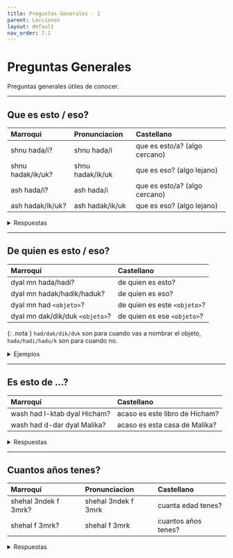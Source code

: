 ```yaml
---
title: Preguntas Generales - I
parent: Lecciones
layout: default
nav_order: 7.1
---
```


# Preguntas Generales

Preguntas generales útiles de conocer.

---

## Que es esto / eso?

| Marroquí          | Pronunciacion    | Castellano                    |
|:------------------|:-----------------|:------------------------------|
| shnu hada/i?      | shnu hada/i      | que es esto/a? (algo cercano) |
| shnu hadak/ik/uk? | shnu hadak/ik/uk | que es eso? (algo lejano)     |
| ash hada/i?       | ash hada/i       | que es esto/a? (algo cercano) |
| ash hadak/ik/uk?  | ash hadak/ik/uk  | que es eso? (algo lejano)     |

<details markdown="1">
<summary> Respuestas </summary>

| Marroquí   | Castellano           |
|:-----------|:---------------------|
| had sstylo | esto es una lapicera |
| had l-ktab | esto es un libro     |

</details>

---

## De quien es esto / eso?

| Marroquí                        | Castellano                   |
|:--------------------------------|:-----------------------------|
| dyal mn hada/hadi?              | de quien es esto?            |
| dyal mn hadak/hadik/haduk?      |  de quien es eso?             |
| dyal mn had `<objeto>`?         |  de quien es este `<objeto>`? |
| dyal mn dak/dik/duk `<objeto>`? |  de quien es ese `<objeto>`?  |

{: .nota }
`had/dak/dik/duk` son para cuando vas a nombrar el objeto, `hada/hadi/hadu/k` son para cuando no.

<details markdown="1">
<summary> Ejemplos </summary>

| Marroquí                 | Castellano                  |
|:-------------------------|:----------------------------|
| dyal mn had l-bisklit    | de quien es esta bicicleta? |
| had l-biskit dyal Hassan | esta bicicleta es de Hassan |
| dyal mn dik t-tomobil    | de quien es ese automovil?  |
| hadik tomobil dyal Said  | ese automovil es de Said    |

</details>

---

## Es esto de ...?

| Marroquí                     | Castellano                     |
|:-----------------------------|:-------------------------------|
| wash had l-ktab dyal Hicham? | acaso es este libro de Hicham? |
| wash had d-dar dyal Malika?  | acaso es esta casa de Malika?  |

<details markdown="1">
<summary> Respuestas </summary>

| Marroquí                     | Castellano                     |
|:-----------------------------|:-------------------------------|
| lla, mashi dyalu             | no, no lo es                   |
| yeh, dyalha                  | si, lo es                      |

</details>

---

## Cuantos años tenes?

| Marroquí             | Pronunciacion       | Castellano          |
|:---------------------|:--------------------|:--------------------|
| shehal 3ndek f 3mrk? | shehal 3ndek f 3mrk | cuanta edad tenes?  |
| shehal f 3mrk?       | shehal f 3mrk       | cuantos años tenes? |


<details markdown="1">
<summary> Respuestas </summary>

| Marroquí                    | Pronunciacion | Castellano    |
|:----------------------------|:--------------|:--------------|
| ana 3ndi tnayn w tlatin 3am | -             | tengo 32 años |

</details>